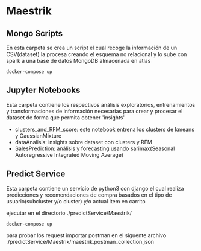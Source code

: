 # Maestrik

## Mongo Scripts

En esta carpeta se crea un script el cual recoge la información de un CSV(dataset) la procesa creando el esquema no relacional y lo sube con spark a una base de datos MongoDB almacenada en atlas

```
docker-compose up
```

## Jupyter Notebooks

Esta carpeta contiene los respectivos análisis exploratorios, entrenamientos y transformaciones de información necesarias para crear y procesar el dataset de forma que permita obtener 'insights'
- clusters_and_RFM_score: este notebook entrena los clusters de kmeans y GaussianMixture
- dataAnalisis: insights sobre dataset con clusters y RFM 
- SalesPrediction: análisis y forecasting usando sarimax(Seasonal Autoregressive Integrated Moving Average)

## Predict Service

Esta carpeta contiene un servicio de python3 con django el cual realiza predicciones y recomendaciones de compra basados en el tipo de usuario(subcluster y/o cluster) y/o actual item en carrito


ejecutar en el directorio ./predictService/Maestrik/
```
docker-compose up
```

para probar los request importar postman en el síguente archivo ./predictService/Maestrik/maestrik.postman_collection.json